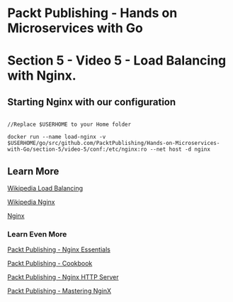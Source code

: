 # Packt Publishing - Hands on Microservices with Go
# Section 5 - Video 5 - Load Balancing with Nginx.

## Starting Nginx with our configuration

```

//Replace $USERHOME to your Home folder

docker run --name load-nginx -v $USERHOME/go/src/github.com/PacktPublishing/Hands-on-Microservices-with-Go/section-5/video-5/conf:/etc/nginx:ro --net host -d nginx

```

## Learn More

[Wikipedia Load Balancing](https://en.wikipedia.org/wiki/Load_balancing_(computing))

[Wikipedia Nginx](https://en.wikipedia.org/wiki/Nginx)

[Nginx](https://nginx.org/en/)

### Learn Even More

[Packt Publishing - Nginx Essentials](https://www.packtpub.com/networking-and-servers/nginx-essentials)

[Packt Publishing - Cookbook](https://www.packtpub.com/networking-and-servers/nginx)

[Packt Publishing - Nginx HTTP Server](https://www.packtpub.com/networking-and-servers/nginx-http-server)

[Packt Publishing - Mastering NginX](https://www.packtpub.com/networking-and-servers/mastering-nginx-second-edition)


